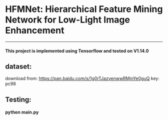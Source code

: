 HFMNet: Hierarchical Feature Mining Network for Low-Light Image Enhancement
=====================================================
---------------------------------------------------------------
#### This project is implemented using Tensorflow and tested on V1.14.0

## dataset:

download from: https://pan.baidu.com/s/1g0rTJazyenwwRMjnYe0guQ   key: pc98 

## Testing:

#### python main.py



